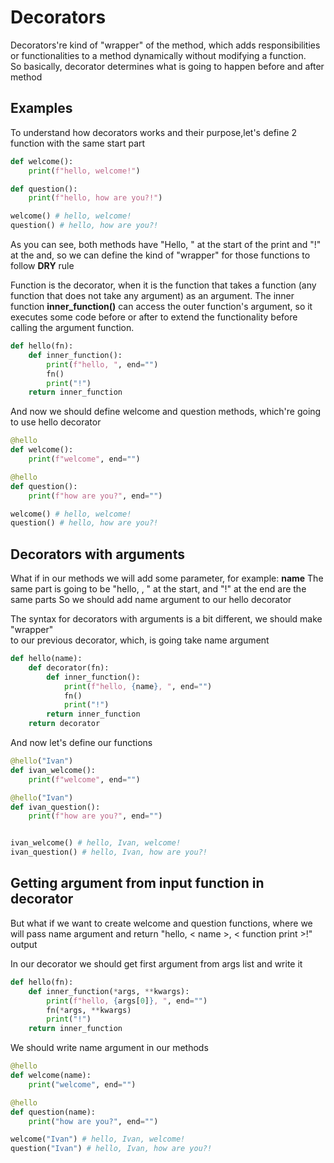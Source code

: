 # Decorators
Decorators're kind of "wrapper" of the method, which adds  responsibilities or functionalities 
to a method dynamically without modifying a function. \
So basically, decorator determines what is going to happen before and after method 

## Examples
To understand how decorators works and their purpose,let's define 2 function with the same start part

```python
def welcome():
    print(f"hello, welcome!")

def question():
    print(f"hello, how are you?!")

welcome() # hello, welcome!
question() # hello, how are you?!
```
As you can see, both methods have "Hello, " at the start of the print and "!" at the and,
so we can define the kind of "wrapper" for those functions to follow **DRY** rule

Function is the decorator, when it is the function that takes a function (any function that does not take any argument) 
as an argument. The inner function **inner_function()** can access the outer function's argument, 
so it executes some code before or after to extend the functionality before calling the argument function.
```python
def hello(fn):
    def inner_function():    
        print(f"hello, ", end="")    
        fn()
        print("!")
    return inner_function
```
And now we should define welcome and question methods, which're going to use hello decorator
```python
@hello
def welcome():
    print(f"welcome", end="")

@hello
def question():
    print(f"how are you?", end="")

welcome() # hello, welcome!
question() # hello, how are you?!
```
## Decorators with arguments
What if in our methods we will add some parameter, for example: **name**
The same part is going to be "hello, <name>, " at the start, and "!" at the end are the same parts
So we should add name argument to our hello decorator

The syntax for decorators with arguments is a bit different, we should make "wrapper"  
to our previous decorator, which, is going take name argument
```python
def hello(name):
    def decorator(fn):
        def inner_function():    
            print(f"hello, {name}, ", end="")    
            fn()
            print("!")
        return inner_function
    return decorator
```
And now let's define our functions
```python
@hello("Ivan")
def ivan_welcome():
    print(f"welcome", end="")

@hello("Ivan")
def ivan_question():
    print(f"how are you?", end="")


ivan_welcome() # hello, Ivan, welcome!
ivan_question() # hello, Ivan, how are you?!
```
## Getting argument from input function in decorator
But what if we want to create welcome and question functions, where we will pass name argument
and return "hello, < name >, < function print >!" output

In our decorator we should get first argument from args list and write it  
```python
def hello(fn):
    def inner_function(*args, **kwargs):
        print(f"hello, {args[0]}, ", end="")
        fn(*args, **kwargs)
        print("!")
    return inner_function
```
We should write name argument in our methods
```python
@hello
def welcome(name):
    print("welcome", end="")

@hello
def question(name):
    print("how are you?", end="")

welcome("Ivan") # hello, Ivan, welcome!
question("Ivan") # hello, Ivan, how are you?!
```